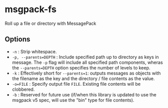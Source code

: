 # msgpack-fs

Roll up a file or directory with MessagePack

## Options

- `-n` : Strip whitespace.
- `-p, --parents=DEPTH` : Include specified path up to directory as keys in
  message. The `-p` flag will include all specified path components, wheras
  the `--parents=DEPTH` option specifies the number of levels to keep.
- `-k` : Effectively short for `--parents=1`: outputs messages as objects with
  the filename as the key and the directory / file contents as the value.
- `-o=FILE` : Specify output file `FILE`. Existing file contents will be
  clobbered.
- `-b` : Reserved for future use (if/when this library is updated to use the
  msgpack v5 spec, will use the "bin" type for file contents).
